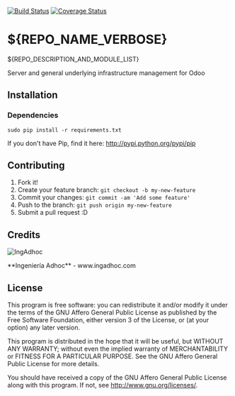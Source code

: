[![Build Status](https://travis-ci.org/ingadhoc/odoo-infrastructure.svg?branch=8.0)](https://travis-ci.org/ingadhoc/odoo-infrastructure)
[![Coverage Status](https://coveralls.io/repos/ingadhoc/odoo-infrastructure/badge.png?branch=8.0)](https://coveralls.io/r/ingadhoc/odoo-infrastructure?branch=8.0)

# ${REPO_NAME_VERBOSE}

${REPO_DESCRIPTION_AND_MODULE_LIST}

Server and general underlying infrastructure management for Odoo

## Installation

### Dependencies

    sudo pip install -r requirements.txt

If you don't have Pip, find it here: http://pypi.python.org/pypi/pip

## Contributing

1. Fork it!
2. Create your feature branch: `git checkout -b my-new-feature`
3. Commit your changes: `git commit -am 'Add some feature'`
4. Push to the branch: `git push origin my-new-feature`
5. Submit a pull request :D

## Credits

<p>
<img alt="IngAdhoc" src="http://fotos.subefotos.com/a72e91469ba66af8f91ad7d775536930o.png" />
</p>
**Ingeniería Adhoc** - www.ingadhoc.com

## License

This program is free software: you can redistribute it and/or modify it under the terms of the GNU Affero General Public License as published by the Free Software Foundation, either version 3 of the License, or (at your option) any later version.

This program is distributed in the hope that it will be useful, but WITHOUT ANY WARRANTY; without even the implied warranty of MERCHANTABILITY or FITNESS FOR A PARTICULAR PURPOSE. See the GNU Affero General Public License for more details.

You should have received a copy of the GNU Affero General Public License along with this program. If not, see http://www.gnu.org/licenses/.
